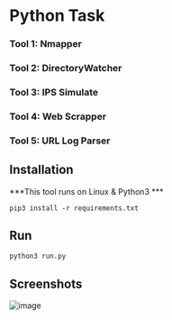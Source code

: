 # Python Task

### Tool 1: Nmapper

### Tool 2: DirectoryWatcher

### Tool 3: IPS Simulate

### Tool 4: Web Scrapper

### Tool 5: URL Log Parser





## Installation
***This tool runs on Linux & Python3 ***

`pip3 install -r requirements.txt`

## Run
`python3 run.py`

## Screenshots

![image](https://user-images.githubusercontent.com/24301925/73254403-07993580-41c7-11ea-8139-82039329c752.png)
